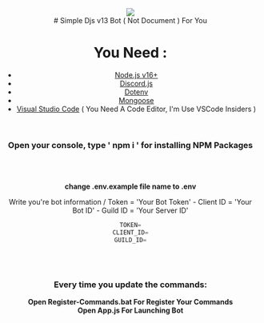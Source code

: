 <div align="center">
<img src="https://cdn.discordapp.com/attachments/844973689292193824/931628180819804190/DJS.jpg">
</div>

<div align="center">
 # Simple Djs v13 Bot ( Not Document ) For You

# You Need : 
* [Node.js v16+](https://nodejs.org/en/download/releases/)
* [Discord.js](https://www.npmjs.com/package/discord.js)
* [Dotenv](https://www.npmjs.com/package/dotenv)
* [Mongoose](https://www.npmjs.com/package/mongoose)
* [Visual Studio Code](https://code.visualstudio.com/insiders/) ( You Need A Code Editor, I'm Use VSCode Insiders )

</br>

<div align="center">
<h3> Open your console, type ' npm i ' for installing NPM Packages </h3>
</div>

</br>
</br>


<div  align="center">

 <b> change .env.example file name to .env </b>
 </div>



<div dir="ltr">
 
 <p> Write you're bot information  /  Token = 'Your Bot Token' - Client ID = 'Your Bot ID' - Guild ID = 'Your Server ID' </p>

```javascript
TOKEN=
CLIENT_ID=
GUILD_ID=
```

</div>
</br>
</br>

<h3> Every time you update the commands: </h3>
<div> <b> Open Register-Commands.bat For Register Your Commands </b> </div>
<div> <b> Open App.js For Launching Bot </b> </div>
